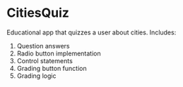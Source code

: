 # CitiesQuiz
Educational app that quizzes a user about cities.
Includes:
1. Question answers
2. Radio button implementation
3. Control statements
4. Grading button function
5. Grading logic
